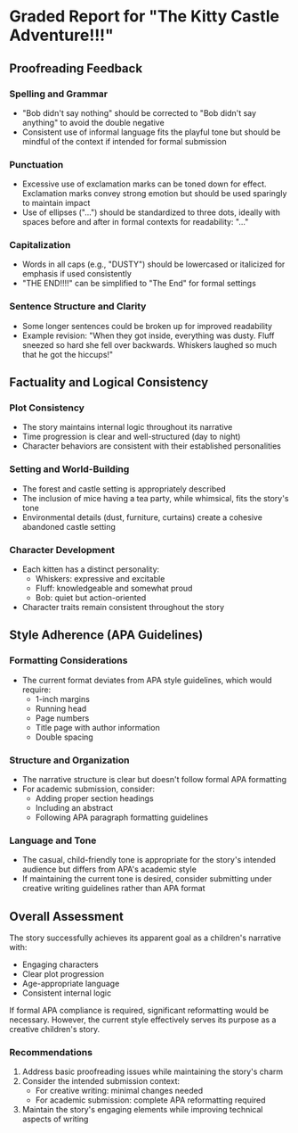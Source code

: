 # Graded Report for "The Kitty Castle Adventure!!!"

## Proofreading Feedback

### Spelling and Grammar
- "Bob didn't say nothing" should be corrected to "Bob didn't say anything" to avoid the double negative
- Consistent use of informal language fits the playful tone but should be mindful of the context if intended for formal submission

### Punctuation
- Excessive use of exclamation marks can be toned down for effect. Exclamation marks convey strong emotion but should be used sparingly to maintain impact
- Use of ellipses ("...") should be standardized to three dots, ideally with spaces before and after in formal contexts for readability: "…"

### Capitalization
- Words in all caps (e.g., "DUSTY") should be lowercased or italicized for emphasis if used consistently
- "THE END!!!!" can be simplified to "The End" for formal settings

### Sentence Structure and Clarity
- Some longer sentences could be broken up for improved readability
- Example revision: "When they got inside, everything was dusty. Fluff sneezed so hard she fell over backwards. Whiskers laughed so much that he got the hiccups!"

## Factuality and Logical Consistency

### Plot Consistency
- The story maintains internal logic throughout its narrative
- Time progression is clear and well-structured (day to night)
- Character behaviors are consistent with their established personalities

### Setting and World-Building
- The forest and castle setting is appropriately described
- The inclusion of mice having a tea party, while whimsical, fits the story's tone
- Environmental details (dust, furniture, curtains) create a cohesive abandoned castle setting

### Character Development
- Each kitten has a distinct personality:
  - Whiskers: expressive and excitable
  - Fluff: knowledgeable and somewhat proud
  - Bob: quiet but action-oriented
- Character traits remain consistent throughout the story

## Style Adherence (APA Guidelines)

### Formatting Considerations
- The current format deviates from APA style guidelines, which would require:
  - 1-inch margins
  - Running head
  - Page numbers
  - Title page with author information
  - Double spacing

### Structure and Organization
- The narrative structure is clear but doesn't follow formal APA formatting
- For academic submission, consider:
  - Adding proper section headings
  - Including an abstract
  - Following APA paragraph formatting guidelines

### Language and Tone
- The casual, child-friendly tone is appropriate for the story's intended audience but differs from APA's academic style
- If maintaining the current tone is desired, consider submitting under creative writing guidelines rather than APA format

## Overall Assessment

The story successfully achieves its apparent goal as a children's narrative with:
- Engaging characters
- Clear plot progression
- Age-appropriate language
- Consistent internal logic

If formal APA compliance is required, significant reformatting would be necessary. However, the current style effectively serves its purpose as a creative children's story.

### Recommendations

1. Address basic proofreading issues while maintaining the story's charm
2. Consider the intended submission context:
   - For creative writing: minimal changes needed
   - For academic submission: complete APA reformatting required
3. Maintain the story's engaging elements while improving technical aspects of writing
